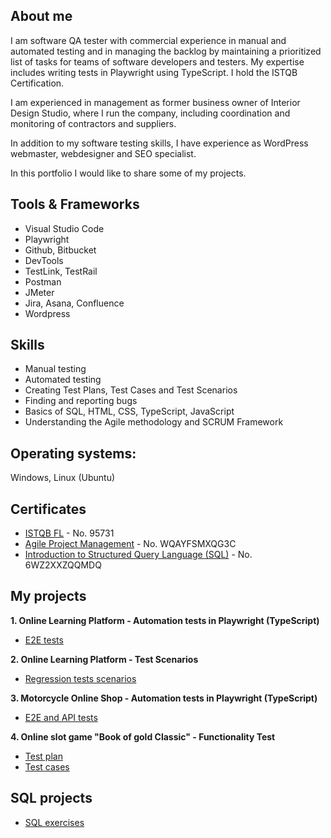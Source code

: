 
## About me

I am software QA tester with commercial experience in manual and automated testing and in managing the backlog by maintaining a prioritized list of tasks for teams of software developers and testers. My expertise includes writing tests in Playwright using TypeScript. I hold the ISTQB Certification. 

I am experienced in management as former business owner of Interior Design Studio, where I run the company, including coordination and monitoring of contractors and suppliers. 

In addition to my software testing skills, I have experience as WordPress webmaster, webdesigner and SEO specialist.

In this portfolio I would like to share some of my projects.

## Tools & Frameworks
- Visual Studio Code
- Playwright
- Github, Bitbucket
- DevTools
- TestLink, TestRail
- Postman
- JMeter
- Jira, Asana, Confluence
- Wordpress

## Skills
- Manual testing
- Automated testing
- Creating Test Plans, Test Cases and Test Scenarios
- Finding and reporting bugs
- Basics of SQL, HTML, CSS, TypeScript, JavaScript
- Understanding the Agile methodology and SCRUM Framework

## Operating systems: 
Windows, Linux (Ubuntu)

## Certificates
- [ISTQB FL](https://www.gasq.org/en/certification/check-a-certificate.html) - No. 95731
- [Agile Project Management](https://www.coursera.org/account/accomplishments/certificate/WQAYFSMXQG3C) - No. WQAYFSMXQG3C
- [Introduction to Structured Query Language (SQL)](https://www.coursera.org/account/accomplishments/certificate/6WZ2XXZQQMDQ) - No. 6WZ2XXZQQMDQ

## My projects

**1. Online Learning Platform - Automation tests in Playwright (TypeScript)**
- [E2E tests](https://github.com/ElzbietaZofia/playwright-elearning-platform/tree/main)


**2. Online Learning Platform - Test Scenarios**
- [Regression tests scenarios](https://docs.google.com/spreadsheets/d/1JxtXlDeIuskcU9MBa65r4ZfBlYK8jdww0tP8em-8kKs/edit#gid=1755272287)


**3. Motorcycle Online Shop - Automation tests in Playwright (TypeScript)**
- [E2E and API tests](https://github.com/ElzbietaZofia/playwright-motorcycle-shop)


**4. Online slot game "Book of gold Classic" - Functionality Test**
- [Test plan](https://drive.google.com/file/d/1FCst8JzZHq9XHOZLnrS5BGNU1YPkz8qR/view?usp=sharing)
- [Test cases](https://docs.google.com/spreadsheets/d/1VO187ttuftSpm7QGoDKAgQgF25rIEWJfC2DKHK-4kU4/edit?usp=sharing)


## SQL projects
- [SQL exercises](https://github.com/ElzbietaZofia/SQL-exercises)
